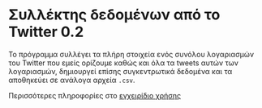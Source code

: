 # Συλλέκτης δεδομένων από το Twitter 0.2

Το πρόγραμμα συλλέγει τα πλήρη στοιχεία ενός συνόλου λογαριασμών 
του Twitter που εμείς ορίζουμε καθώς και όλα τα tweets αυτών των
λογαριασμών, δημιουργεί επίσης συγκεντρωτικά δεδομένα
και τα αποθηκεύει σε ανάλογα αρχεία `.csv`.

Περισσότερες πληροφορίες στο [εγχειρίδιο χρήσης](https://get-tweets.readthedocs.io)